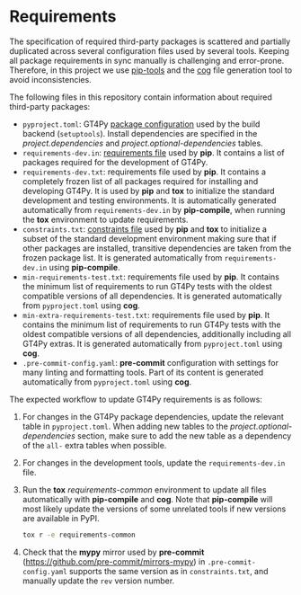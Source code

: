 # Requirements

The specification of required third-party packages is scattered and partially duplicated across several configuration files used by several tools. Keeping all package requirements in sync manually is challenging and error-prone. Therefore, in this project we use [pip-tools](https://pip-tools.readthedocs.io/en/latest/) and the [cog](https://nedbatchelder.com/code/cog/) file generation tool to avoid inconsistencies.

The following files in this repository contain information about required third-party packages:

- `pyproject.toml`: GT4Py [package configuration](https://peps.python.org/pep-0621/) used by the build backend (`setuptools`). Install dependencies are specified in the _project.dependencies_ and _project.optional-dependencies_ tables.
- `requirements-dev.in`: [requirements file](https://pip.pypa.io/en/stable/reference/requirements-file-format/) used by **pip**. It contains a list of packages required for the development of GT4Py.
- `requirements-dev.txt`: requirements file used by **pip**. It contains a completely frozen list of all packages required for installing and developing GT4Py. It is used by **pip** and **tox** to initialize the standard development and testing environments. It is automatically generated automatically from `requirements-dev.in` by **pip-compile**, when running the **tox** environment to update requirements.
- `constraints.txt`: [constraints file](https://pip.pypa.io/en/stable/user_guide/#constraints-files) used by **pip** and **tox** to initialize a subset of the standard development environment making sure that if other packages are installed, transitive dependencies are taken from the frozen package list. It is generated automatically from `requirements-dev.in` using **pip-compile**.
- `min-requirements-test.txt`: requirements file used by **pip**. It contains the minimum list of requirements to run GT4Py tests with the oldest compatible versions of all dependencies. It is generated automatically from `pyproject.toml` using **cog**.
- `min-extra-requirements-test.txt`: requirements file used by **pip**. It contains the minimum list of requirements to run GT4Py tests with the oldest compatible versions of all dependencies, additionally including all GT4Py extras. It is generated automatically from `pyproject.toml` using **cog**.
- `.pre-commit-config.yaml`: **pre-commit** configuration with settings for many linting and formatting tools. Part of its content is generated automatically from `pyproject.toml` using **cog**.

The expected workflow to update GT4Py requirements is as follows:

1. For changes in the GT4Py package dependencies, update the relevant table in `pyproject.toml`. When adding new tables to the _project.optional-dependencies_ section, make sure to add the new table as a dependency of the `all-` extra tables when possible.

2. For changes in the development tools, update the `requirements-dev.in` file.

3. Run the **tox** _requirements-common_ environment to update all files automatically with **pip-compile** and **cog**. Note that **pip-compile** will most likely update the versions of some unrelated tools if new versions are available in PyPI.

   ```bash
   tox r -e requirements-common
   ```

4. Check that the **mypy** mirror used by **pre-commit** (https://github.com/pre-commit/mirrors-mypy) in `.pre-commit-config.yaml` supports the same version as in `constraints.txt`, and manually update the `rev` version number.
